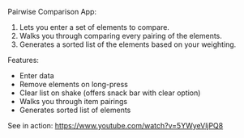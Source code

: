 Pairwise Comparison App:
  1. Lets you enter a set of elements to compare.
  2. Walks you through comparing every pairing of the elements.
  3. Generates a sorted list of the elements based on your weighting.
  
Features: 
  - Enter data
  - Remove elements on long-press
  - Clear list on shake (offers snack bar with clear option) 
  - Walks you through item pairings
  - Generates sorted list of elements
  
See in action: 
https://www.youtube.com/watch?v=5YWyeVljPQ8
